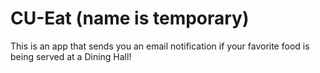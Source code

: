 # CU-Eat (name is temporary)

This is an app that sends you an email notification if your favorite food is being served at a Dining Hall!
